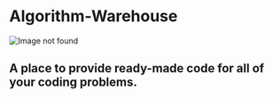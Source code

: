 # Algorithm-Warehouse

![Image not found](https://github.com/Manoj-Paramsetti/Algorithm-Warehouse/blob/main/logo.jpg?raw=true)

## **A place to provide ready-made code for all of your coding problems.**
